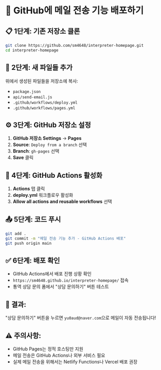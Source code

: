 # 🚀 GitHub에 메일 전송 기능 배포하기

## 📋 **1단계: 기존 저장소 클론**
```bash
git clone https://github.com/sm4648/interpreter-homepage.git
cd interpreter-homepage
```

## 📁 **2단계: 새 파일들 추가**
위에서 생성된 파일들을 저장소에 복사:
- `package.json`
- `api/send-email.js`
- `.github/workflows/deploy.yml`
- `.github/workflows/pages.yml`

## ⚙️ **3단계: GitHub 저장소 설정**
1. **GitHub 저장소 Settings** → **Pages**
2. **Source**: `Deploy from a branch` 선택
3. **Branch**: `gh-pages` 선택
4. **Save** 클릭

## 🔧 **4단계: GitHub Actions 활성화**
1. **Actions** 탭 클릭
2. **deploy.yml** 워크플로우 활성화
3. **Allow all actions and reusable workflows** 선택

## 📤 **5단계: 코드 푸시**
```bash
git add .
git commit -m "메일 전송 기능 추가 - GitHub Actions 배포"
git push origin main
```

## ✅ **6단계: 배포 확인**
- GitHub Actions에서 배포 진행 상황 확인
- `https://sm4648.github.io/interpreter-homepage/` 접속
- 통역 상담 문의 폼에서 "상담 문의하기" 버튼 테스트

## 🎯 **결과:**
"상담 문의하기" 버튼을 누르면 `yu0aud@naver.com`으로 메일이 자동 전송됩니다!

## ⚠️ **주의사항:**
- GitHub Pages는 정적 호스팅만 지원
- 메일 전송은 GitHub Actions나 외부 서비스 필요
- 실제 메일 전송을 위해서는 Netlify Functions나 Vercel 배포 권장
